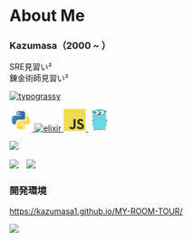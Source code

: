 # About Me

### Kazumasa（2000 ~ ）
SRE見習い²<br>
錬金術師見習い²<br>


<a href="https://github.com/kawarimidoll/typograssy"><img alt="typograssy" src="https://typograssy.deno.dev/api?text=%E3%82%AB%E3%83%8B%E3%82%92%20%E3%81%9F%E3%82%89%E3%81%B5%E3%81%8F%20%E3%81%9F%E3%81%B9%E3%81%9F%E3%81%84%E3%80%82%E3%80%80&l1=ffadad&l2=fb6060&l3=ea2e2e&l4=c30404&frame=d0d7de&speed=100"></a>


<p align="left">
  <a href="https://www.python.org" target="_blank" rel="noreferrer">
    <img src="https://raw.githubusercontent.com/devicons/devicon/master/icons/python/python-original.svg" alt="python" width="40" height="40"/>
  </a>
  <a href="https://elixir-lang.org" target="_blank" rel="noreferrer">
    <img src="https://www.vectorlogo.zone/logos/elixir-lang/elixir-lang-icon.svg" alt="elixir" width="40" height="40"/>
  </a>
  <a href="https://developer.mozilla.org/en-US/docs/Web/JavaScript" target="_blank" rel="noreferrer">
    <img src="https://raw.githubusercontent.com/devicons/devicon/master/icons/javascript/javascript-original.svg" alt="javascript" width="40" height="40"/>
  </a>
  <a href="https://golang.org" target="_blank" rel="noreferrer">
    <img src="https://raw.githubusercontent.com/devicons/devicon/master/icons/go/go-original.svg" alt="go" width="40" height="40"/>
  </a>
</p>


<img src="https://raw.githubusercontent.com/Kazumasa1/Kazumasa1/main/profile-summary-card-output/github/0-profile-details.svg" width=720vw >

<img src="https://raw.githubusercontent.com/Kazumasa1/Kazumasa1/main/profile-summary-card-output/github/4-productive-time.svg">&emsp;<img src="https://github-readme-stats-clone-vh43.vercel.app/api/top-langs/?username=Kazumasa1&layout=compact&count_private=true&langs_count=6&hide=html,jupyter%20notebook,css,blade,scilab,scss" height=200vw >


### 開発環境

https://kazumasa1.github.io/MY-ROOM-TOUR/



![](https://komarev.com/ghpvc/?username=Kazumasa1)
